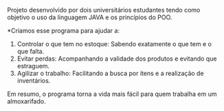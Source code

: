 Projeto desenvolvido por dois universitários estudantes tendo como objetivo o uso da linguagem JAVA e os princípios do POO.

*Criamos esse programa para ajudar a:

1. Controlar o que tem no estoque: Sabendo exatamente o que tem e o que falta.
2. Evitar perdas: Acompanhando a validade dos produtos e evitando que estraguem.
3. Agilizar o trabalho: Facilitando a busca por itens e a realização de inventários.

Em resumo, o programa torna a vida mais fácil para quem trabalha em um almoxarifado.
